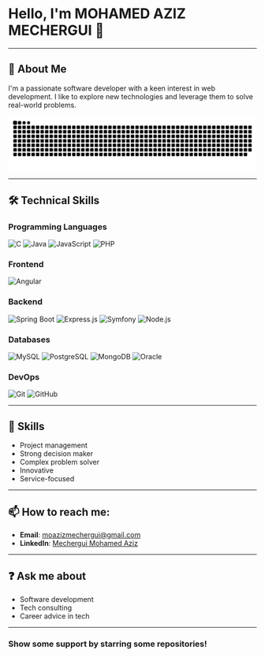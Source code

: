 # Hello, I'm MOHAMED AZIZ MECHERGUI 👋


---

## 📝 About Me

I'm a passionate software developer with a keen interest in web development. I like to explore new technologies and leverage them to solve real-world problems.

<img 
    alt="" 
    src="https://raw.githubusercontent.com/platane/snk/output/github-contribution-grid-snake-dark.svg" 
    style="pointer-events: none;" 
    draggable="false">
</img>

---

## 🛠️ Technical Skills

### Programming Languages
![C](https://img.shields.io/badge/-C-00599C?logo=c&logoColor=white)
![Java](https://img.shields.io/badge/-Java-007396?logo=java&logoColor=white)
![JavaScript](https://img.shields.io/badge/-JavaScript-F7DF1E?logo=javascript&logoColor=black)
![PHP](https://img.shields.io/badge/-PHP-777BB4?logo=php&logoColor=white)

### Frontend
![Angular](https://img.shields.io/badge/-Angular-DD0031?logo=angular&logoColor=white)

### Backend
![Spring Boot](https://img.shields.io/badge/-Spring%20Boot-6DB33F?logo=spring-boot&logoColor=white)
![Express.js](https://img.shields.io/badge/-Express.js-000000?logo=express&logoColor=white)
![Symfony](https://img.shields.io/badge/-Symfony-000000?logo=symfony&logoColor=white)
![Node.js](https://img.shields.io/badge/-Node.js-339933?logo=node.js&logoColor=white)

### Databases
![MySQL](https://img.shields.io/badge/-MySQL-4479A1?logo=mysql&logoColor=white)
![PostgreSQL](https://img.shields.io/badge/-PostgreSQL-4169E1?logo=postgresql&logoColor=white)
![MongoDB](https://img.shields.io/badge/-MongoDB-47A248?logo=mongodb&logoColor=white)
![Oracle](https://img.shields.io/badge/-Oracle-F80000?logo=oracle&logoColor=white)


### DevOps
![Git](https://img.shields.io/badge/-Git-F05032?logo=git&logoColor=white)
![GitHub](https://img.shields.io/badge/-GitHub-181717?logo=github&logoColor=white)

---

## 💼 Skills

- Project management  
- Strong decision maker  
- Complex problem solver  
- Innovative  
- Service-focused  

---

## 📫 How to reach me:

- **Email**: [moazizmechergui@gmail.com](mailto:moazizmechergui@gmail.com)  
- **LinkedIn**: [Mechergui Mohamed Aziz](https://www.linkedin.com/in/mechergui-med-aziz-119358296/)

---

## ❓ Ask me about

- Software development  
- Tech consulting  
- Career advice in tech  

---

### Show some support by starring some repositories!
